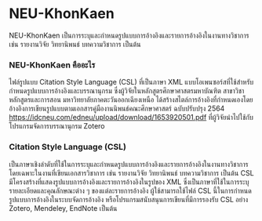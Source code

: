 

# NEU-KhonKaen
NEU-KhonKaen เป็นการระบุและกำหนดรูปแบบการอ้างอิงและรายการอ้างอิงในงานทางวิชาการ เช่น รายงานวิจัย วิทยานิพนธ์ บทความวิชาการ เป็นต้น
### NEU-KhonKaen คืออะไร
ไฟล์รูปแบบ Citation Style Language (CSL) ที่เป็นภาษา XML แบบโอเพนซอร์สที่ใช้สำหรับกำหนดรูปแบบการอ้างอิงและบรรณานุกรม  ซึ่งผู้วิจัยในหลักสูตรศึกษาศาสตรมหาบัณฑิต สาขาวิชาหลักสูตรและการสอน มหาวิทยาลัยภาคตะวันออกเฉียงเหนือ ได้สร้างสไตล์การอ้างอิงที่กำหนดเองโดยอ้างอิงการเขียนรูปแบบตามเอกสารคู่มืองานนิพนธ์คณะศึกษาศาสตร์ ฉบับปรับปรุง 2564 https://idcneu.com/edneu/upload/download/1653920501.pdf ที่ผู้วิจัยนำไปใช้กับโปรแกรมจัดการบรรณานุกรม Zotero
### Citation Style Language (CSL)
เป็นภาษาเชิงลำดับที่ใช้ในการระบุและกำหนดรูปแบบการอ้างอิงและรายการอ้างอิงในงานทางวิชาการ โดยเฉพาะในงานที่เขียนเอกสารวิชาการ เช่น รายงานวิจัย วิทยานิพนธ์ บทความวิชาการ เป็นต้น CSL มีโครงสร้างที่แสดงรูปแบบการอ้างอิงและรายการอ้างอิงในรูปของ XML ซึ่งเป็นภาษาที่ใช้ในการระบุรายละเอียดและคุณลักษณะต่าง ๆ ของแต่ละรายการอ้างอิง ผู้ใช้สามารถใช้ไฟล์ CSL นี้ในการกำหนดรูปแบบการอ้างอิงในระบบจัดการอ้างอิง หรือโปรแกรมสนับสนุนการเขียนที่มีการรองรับ CSL อย่าง Zotero, Mendeley, EndNote เป็นต้น
